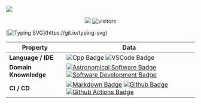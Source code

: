 ![](assets/Bottom_up.svg)

<!--   my-icons -->
<p align="center">
    <a href="https://github.com/AstroAir"><img src="https://img.shields.io/badge/status-updating-brightgreen.svg"></a>
    <img src="https://visitor-badge.laobi.icu/badge?page_id=AstroAir.AstroAir" alt="visitors"/>   
</p>

<!--   my-ticker -->    
[![Typing SVG](https://readme-typing-svg.herokuapp.com?color=%2336BCF7&center=true&vCenter=true&width=600&lines=Hi+there+👋,+I+am+Max+Qian;+Welcome+to+My+Profile!)](https://git.io/typing-svg)

<!--   my-skils -->

| Property                                        | Data                                                                                                                                                                                                                                                                                                                                                                                                                                                                                                                                                                                                                                                                                                                                                                                                                                                                                                                                                                                                                                                                                                                                                                                                                                                                                                                                                                                                                                                                                                                                                                                                                                                                                                                                                                                                            |
|-------------------------------------------------|-----------------------------------------------------------------------------------------------------------------------------------------------------------------------------------------------------------------------------------------------------------------------------------------------------------------------------------------------------------------------------------------------------------------------------------------------------------------------------------------------------------------------------------------------------------------------------------------------------------------------------------------------------------------------------------------------------------------------------------------------------------------------------------------------------------------------------------------------------------------------------------------------------------------------------------------------------------------------------------------------------------------------------------------------------------------------------------------------------------------------------------------------------------------------------------------------------------------------------------------------------------------------------------------------------------------------------------------------------------------------------------------------------------------------------------------------------------------------------------------------------------------------------------------------------------------------------------------------------------------------------------------------------------------------------------------------------------------------------------------------------------------------------------------------------------------|
| **Language / IDE**                              | ![Cpp Badge](https://img.shields.io/badge/-C++-3776AB?style=flat&logo=Cplusplus&logoColor=white) ![VSCode Badge](https://img.shields.io/badge/-VSCode-3776AB?style=flat&logo=VSCode&logoColor=white)                                                                                                                                                                                                                                                                                                                                                                                                                                                                                                                                                                                                                                                                                                                                                                                                                                                                                                                                                                                                                                                                                                                                                                                                                                                                                                                                                                                                                                                  |
| **Domain Knownledge**                           | [![Astronomical Software Badge](https://img.shields.io/badge/-Astronomical%20Software-01D277?style=flat&logoColor=white)](https://github.com/AstroAir) [![Software Development Badge](https://img.shields.io/badge/-Software%20Development-FF6600?style=flat&logoColor=white)](https://github.com/search?q=user%3AAstroAir&type=Repositories)                                                                                                                                                                                                                                                                                                                                                                                                                                                                                                                                                                                                                                                                                                                                                                                                                                                                                                                                                                                                                                                                                      |
| **CI / CD**                                     | [![Markdown Badge](https://img.shields.io/badge/-Markdown-2088FF?style=flat&logo=Markdown&logoColor=white)]([https://github.com/BEPb/BEPb](https://github.com/AstroAir/AstroAir)) [![Github Badge](https://img.shields.io/badge/-Github%20-2088FF?style=flat&logo=Github&logoColor=white)](https://github.com/AstroAir/AstroAir) [![Github Actions Badge](https://img.shields.io/badge/-Git%20-2088FF?style=flat&logo=Git&logoColor=white)]([https://github.com/BEPb/BEPb](https://github.com/AstroAir/AstroAir))                                                                                                                                                                                                                                                                                                                                                                                                                                                                                                                                                                                                                                                                                                                                                                                                                                                                                                                                                                                                                                                                                                                                                                                                                                                                                                                                                                                       |

